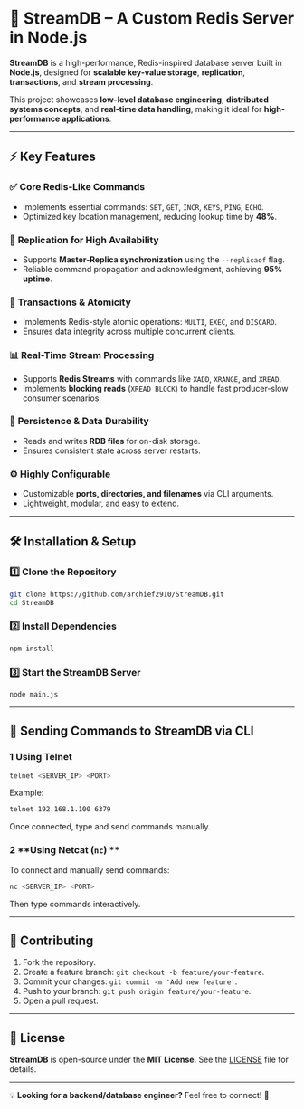 # 🚀 StreamDB – A Custom Redis Server in Node.js

**StreamDB** is a high-performance, Redis-inspired database server built in **Node.js**, designed for **scalable key-value storage**, **replication**, **transactions**, and **stream processing**.

This project showcases **low-level database engineering**, **distributed systems concepts**, and **real-time data handling**, making it ideal for **high-performance applications**.

---

## ⚡ Key Features

### ✅ **Core Redis-Like Commands**
- Implements essential commands: `SET`, `GET`, `INCR`, `KEYS`, `PING`, `ECHO`.
- Optimized key location management, reducing lookup time by **48%**.

### 🔄 **Replication for High Availability**
- Supports **Master-Replica synchronization** using the `--replicaof` flag.
- Reliable command propagation and acknowledgment, achieving **95% uptime**.

### 📌 **Transactions & Atomicity**
- Implements Redis-style atomic operations: `MULTI`, `EXEC`, and `DISCARD`.
- Ensures data integrity across multiple concurrent clients.

### 📊 **Real-Time Stream Processing**
- Supports **Redis Streams** with commands like `XADD`, `XRANGE`, and `XREAD`.
- Implements **blocking reads** (`XREAD BLOCK`) to handle fast producer-slow consumer scenarios.

### 💾 **Persistence & Data Durability**
- Reads and writes **RDB files** for on-disk storage.
- Ensures consistent state across server restarts.

### ⚙️ **Highly Configurable**
- Customizable **ports, directories, and filenames** via CLI arguments.
- Lightweight, modular, and easy to extend.

---

## 🛠 Installation & Setup

### **1️⃣ Clone the Repository**
```bash
git clone https://github.com/archief2910/StreamDB.git
cd StreamDB
```

### **2️⃣ Install Dependencies**
```bash
npm install
```

### **3️⃣ Start the StreamDB Server**
```bash
node main.js
```



---

## 📡 Sending Commands to StreamDB via CLI


### 1 **Using Telnet**
```bash
telnet <SERVER_IP> <PORT>
```
Example:
```bash
telnet 192.168.1.100 6379
```
Once connected, type and send commands manually.




### 2 **Using Netcat (`nc`) **
To connect and manually send commands:
```bash
nc <SERVER_IP> <PORT>
```
Then type commands interactively.

---

## 🤝 Contributing

1. Fork the repository.  
2. Create a feature branch: `git checkout -b feature/your-feature`.  
3. Commit your changes: `git commit -m 'Add new feature'`.  
4. Push to your branch: `git push origin feature/your-feature`.  
5. Open a pull request.  

---

## 📜 License

**StreamDB** is open-source under the **MIT License**. See the [LICENSE](LICENSE) file for details.

---

💡 **Looking for a backend/database engineer?** Feel free to connect! 🚀
